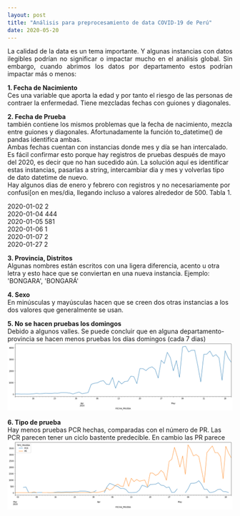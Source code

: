 ```yaml
---
layout: post
title: "Análisis para preprocesamiento de data COVID-19 de Perú"
date: 2020-05-20
---
```

<p align="justify">
La calidad de la data es un tema importante. Y algunas instancias con datos ilegibles podrían no significar o impactar mucho en el análisis global. Sin embargo, cuando abrimos los datos por departamento estos podrían impactar más o menos:<br/>

<b>1. Fecha de Nacimiento</b><br/>
Ces una variable que aporta la edad y por tanto el riesgo de las personas de contraer la enfermedad. Tiene mezcladas fechas con guiones y diagonales.<br/>

<b>2. Fecha de Prueba</b><br/>
también contiene los mismos problemas que la fecha de nacimiento, mezcla entre guiones y diagonales. Afortunadamente la función to_datetime() de pandas identifica ambas.<br/>
Ambas fechas cuentan con instancias donde mes y día se han intercalado. Es fácil confirmar esto porque hay registros de pruebas después de mayo del 2020, es decir que no han sucedido aún. La solución aquí es identificar estas instancias, pasarlas a string, intercambiar dia y mes y volverlas tipo de dato datetime de nuevo.<br/>
Hay algunos dias de enero y febrero con registros y no necesariamente por confusi[on en mes/dia, llegando incluso a valores alrededor de 500. Tabla 1.<br/>

2020-01-02	  2<br/>
2020-01-04	444<br/>
2020-01-05	581<br/>
2020-01-06	  1<br/>
2020-01-07	  2<br/>
2020-01-27	  2<br/>

<b>3. Provincia, Distritos</b><br/>
Algunas nombres están escritos con una ligera diferencia, acento u otra letra y esto hace que se conviertan en una nueva instancia. Ejemplo: 'BONGARA', 'BONGARÁ'<br/>

<b>4. Sexo</b><br/>
En minúsculas y mayúsculas hacen que se creen dos otras instancias a los dos valores que generalmente se usan.<br/>

<b>5. No se hacen pruebas los domingos</b><br/>
Debido a algunos valles. Se puede concluir que en alguna departamento-provincia se hacen menos pruebas los días domingos (cada 7 dias)<br/>
<img src="images/covid/valleysSundays.png" alt="Nuevos casos con valles cada 7 dias, los domingos">

<b>6. Tipo de prueba</b><br/>
Hay menos pruebas PCR hechas, comparadas con el número de PR. Las PCR parecen tener un ciclo bastente predecible. En cambio las PR parece<br/>
<img src="images/covid/testType.png" alt="Nuevos casos por tipo de prueba">

</p>
